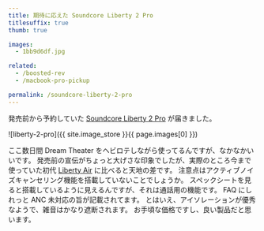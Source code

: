 ```yaml
---
title: 期待に応えた Soundcore Liberty 2 Pro
titlesuffix: true
thumb: true

images:
  - 1bb9d6df.jpg

related:
  - /boosted-rev
  - /macbook-pro-pickup

permalink: /soundcore-liberty-2-pro
---
```


発売前から予約していた [Soundcore Liberty 2 Pro](https://www.soundcore.com/products/variant/liberty-2-pro/A3909011) が届きました。

![liberty-2-pro]({{ site.image_store }}{{ page.images[0] }})

ここ数日間 Dream Theater をヘビロテしながら使ってるんですが、なかなかいいです。
発売前の宣伝がちょっと大げさな印象でしたが、実際のところ今まで使っていた初代 [Liberty Air](https://www.soundcore.com/products/variant/liberty-air/A3902011) に比べると天地の差です。
注意点はアクティブノイズキャンセリング機能を搭載していないことでしょうか。
スペックシートを見ると搭載しているように見えるんですが、それは通話用の機能です。
FAQ にしれっと ANC 未対応の旨が記載されてます。
とはいえ、アイソレーションが優秀なようで、雑音はかなり遮断されます。
お手頃な価格ですし、良い製品だと思います。
